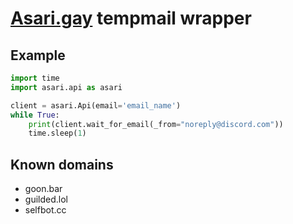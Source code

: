 # [Asari.gay](https://asari.gay) tempmail wrapper

## Example
```python
import time
import asari.api as asari

client = asari.Api(email='email_name')
while True:
    print(client.wait_for_email(_from="noreply@discord.com"))
    time.sleep(1)
```

## Known domains
  - goon.bar
  - guilded.lol
  - selfbot.cc